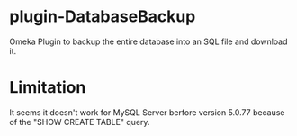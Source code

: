 # plugin-DatabaseBackup
Omeka Plugin to backup the entire database into an SQL file and download it.

# Limitation
It seems it doesn't work for MySQL Server berfore version 5.0.77 because of the "SHOW CREATE TABLE" query.